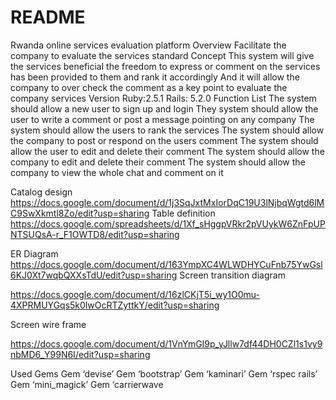 # README

Rwanda online services evaluation platform
Overview 
Facilitate the company to evaluate the services standard
Concept 
This system will give the services beneficial the freedom to express or comment on the services has been provided to them and rank it accordingly
And it will allow the company to over check the comment as a key point to  evaluate the company services
Version 
Ruby:2.5.1
Rails: 5.2.0
Function List 
The system should allow a new user to sign up and login
They system should allow the user to write a comment or post a message pointing on any company
The system should allow the users to rank the services
The system should allow the company to post or respond on the users comment
The system should allow the user to edit and delete their comment
The system should allow the company to edit and delete their comment
The system should allow the company to view the whole chat and comment on it

Catalog design 
https://docs.google.com/document/d/1j3SqJxtMxIorDqC19U3lNjbqWgtd6lMC9SwXkmtl8Zo/edit?usp=sharing
Table definition 
https://docs.google.com/spreadsheets/d/1Xf_sHggpVRkr2pVUykW6ZnFpUPNTSUQsA-r_F1OWTD8/edit?usp=sharing


ER Diagram 
https://docs.google.com/document/d/163YmpXC4WLWDHYCuFnb75YwGsl6KJ0Xt7wqbQXXsTdU/edit?usp=sharing
Screen transition diagram

https://docs.google.com/document/d/16zlCKjT5i_wy1O0mu-4XPRMUYGqs5k0lwOcRTZyttkY/edit?usp=sharing

Screen wire frame

https://docs.google.com/document/d/1VnYmGI9p_yJllw7df44DH0CZl1s1vy9nbMD6_Y99N6I/edit?usp=sharing

Used Gems
Gem ‘devise’
Gem ‘bootstrap’
Gem ‘kaminari’
Gem ‘rspec rails’
Gem ‘mini_magick’
Gem ‘carrierwave


